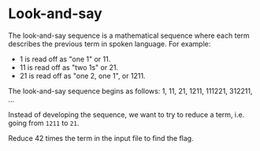 # Look-and-say
The look-and-say sequence is a mathematical sequence where each term describes the previous term in spoken language.
For example:

- 1 is read off as "one 1" or 11.
- 11 is read off as "two 1s" or 21.
- 21 is read off as "one 2, one 1", or 1211.

The look-and-say sequence begins as follows: 1, 11, 21, 1211, 111221, 312211, ...

Instead of developing the sequence, we want to try to reduce a term, i.e. going from `1211` to `21`.

Reduce 42 times the term in the input file to find the flag.
